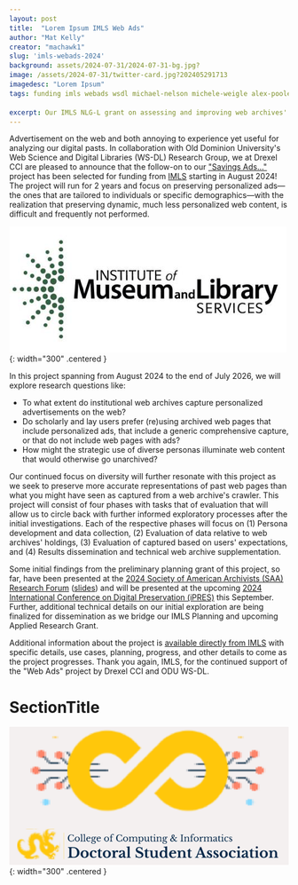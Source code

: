 ```yaml
---
layout: post
title:  "Lorem Ipsum IMLS Web Ads"
author: "Mat Kelly"
creator: "machawk1"
slug: 'imls-webads-2024'
background: assets/2024-07-31/2024-07-31-bg.jpg?
image: /assets/2024-07-31/twitter-card.jpg?202405291713
imagedesc: "Lorem Ipsum"
tags: funding imls webads wsdl michael-nelson michele-weigle alex-poole personalization saa ipres

excerpt: Our IMLS NLG-L grant on assessing and improving web archives' holdings of online advertisements has been selected for funding!
---
```


Advertisement on the web and both annoying to experience yet useful for analyzing our digital pasts. In collaboration with Old Dominion University's Web Science and Digital Libraries (WS-DL) Research Group, we at Drexel CCI are pleased to announce that the follow-on to our <a href="/imls-webads">"Savings Ads..."</a> project has been selected for funding from <a href="https://www.imls.gov/">IMLS</a> starting in August 2024! The project will run for 2 years and focus on preserving personalized ads&mdash;the ones that are tailored to individuals or specific demographics&mdash;with the realization that preserving dynamic, much less personalized web content, is difficult and frequently not performed.

![IMLS Logo >](/assets/logos/imls-logo.png){: width="300" .centered }

In this project spanning from August 2024 to the end of July 2026, we will explore research questions like:

<ul>
<li>To what extent do institutional web archives capture personalized advertisements on the web?</li>
<li>Do scholarly and lay users prefer (re)using archived web pages that include personalized ads, that include a generic comprehensive capture, or that do not include web pages with ads?</li>
<li>How might the strategic use of diverse personas illuminate web content that would otherwise go unarchived?</li>
</ul>

Our continued focus on diversity will further resonate with this project as we seek to preserve more accurate representations of past web pages than what you might have seen as captured from a web archive's crawler. This project will consist of four phases with tasks that of evaluation that will allow us to circle back with further informed exploratory processes after the initial investigations. Each of the respective phases will focus on (1) Persona development and data collection, (2) Evaluation of data relative to web archives' holdings, (3) Evaluation of captured based on users' expectations, and (4) Results dissemination and technical web archive supplementation.

Some initial findings from the preliminary planning grant of this project, so far, have been presented at the <a href="https://www2.archivists.org/am2024/research-forum-2024">2024 Society of American Archivists (SAA) Research Forum</a> (<a href="https://matkelly.com/SAA2024">slides</a>) and will be presented at the upcoming <a href="https://ipres2024.pubpub.org/">2024 International Conference on Digital Preservation (iPRES)</a> this September. Further, additional technical details on our initial exploration are being finalized for dissemination as we bridge our IMLS Planning and upcoming Applied Research Grant.

Additional information about the project is <a href="https://www.imls.gov/grants/awarded/lg-256695-ols-24">available directly from IMLS</a> with specific details, use cases, planning, progress, and other details to come as the project progresses. Thank you again, IMLS, for the continued support of the "Web Ads" project by Drexel CCI and ODU WS-DL.

# SectionTitle

![DSA logo >](/assets/2024-05-29/dsa-logo.png){: width="300" .centered }
